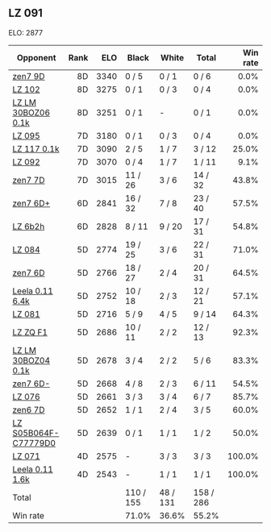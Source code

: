 ## LZ 091 ##

ELO: 2877

Opponent | Rank | ELO | Black | White | Total | Win rate
---------|-----:|----:|-------|-------|-------|-------:
[zen7 9D](zen7%209D.md) | 8D | 3340 | 0 / 5 | 0 / 1 | 0 / 6 | 0.0%
[LZ 102](LZ%20102.md) | 8D | 3275 | 0 / 1 | 0 / 3 | 0 / 4 | 0.0%
[LZ LM 30BOZ06 0.1k](LZ%20LM%2030BOZ06%200.1k.md) | 8D | 3251 | 0 / 1 | - | 0 / 1 | 0.0%
[LZ 095](LZ%20095.md) | 7D | 3180 | 0 / 1 | 0 / 3 | 0 / 4 | 0.0%
[LZ 117 0.1k](LZ%20117%200.1k.md) | 7D | 3090 | 2 / 5 | 1 / 7 | 3 / 12 | 25.0%
[LZ 092](LZ%20092.md) | 7D | 3070 | 0 / 4 | 1 / 7 | 1 / 11 | 9.1%
[zen7 7D](zen7%207D.md) | 7D | 3015 | 11 / 26 | 3 / 6 | 14 / 32 | 43.8%
[zen7 6D+](zen7%206D+.md) | 6D | 2841 | 16 / 32 | 7 / 8 | 23 / 40 | 57.5%
[LZ 6b2h](LZ%206b2h.md) | 6D | 2828 | 8 / 11 | 9 / 20 | 17 / 31 | 54.8%
[LZ 084](LZ%20084.md) | 5D | 2774 | 19 / 25 | 3 / 6 | 22 / 31 | 71.0%
[zen7 6D](zen7%206D.md) | 5D | 2766 | 18 / 27 | 2 / 4 | 20 / 31 | 64.5%
[Leela 0.11 6.4k](Leela%200.11%206.4k.md) | 5D | 2752 | 10 / 18 | 2 / 3 | 12 / 21 | 57.1%
[LZ 081](LZ%20081.md) | 5D | 2716 | 5 / 9 | 4 / 5 | 9 / 14 | 64.3%
[LZ ZQ F1](LZ%20ZQ%20F1.md) | 5D | 2686 | 10 / 11 | 2 / 2 | 12 / 13 | 92.3%
[LZ LM 30BOZ04 0.1k](LZ%20LM%2030BOZ04%200.1k.md) | 5D | 2678 | 3 / 4 | 2 / 2 | 5 / 6 | 83.3%
[zen7 6D-](zen7%206D-.md) | 5D | 2668 | 4 / 8 | 2 / 3 | 6 / 11 | 54.5%
[LZ 076](LZ%20076.md) | 5D | 2661 | 3 / 3 | 3 / 4 | 6 / 7 | 85.7%
[zen6 7D](zen6%207D.md) | 5D | 2652 | 1 / 1 | 2 / 4 | 3 / 5 | 60.0%
[LZ S05B064F-C77779D0](LZ%20S05B064F-C77779D0.md) | 5D | 2639 | 0 / 1 | 1 / 1 | 1 / 2 | 50.0%
[LZ 071](LZ%20071.md) | 4D | 2575 | - | 3 / 3 | 3 / 3 | 100.0%
[Leela 0.11 1.6k](Leela%200.11%201.6k.md) | 4D | 2543 | - | 1 / 1 | 1 / 1 | 100.0%
Total | | | 110 / 155 | 48 / 131 | 158 / 286 | 
Win rate| | | 71.0% | 36.6% | 55.2% | 
